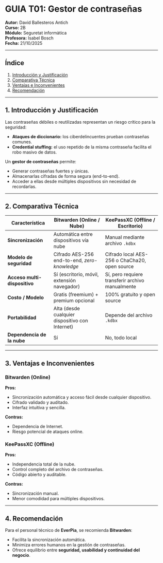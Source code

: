 # GUIA T01: Gestor de contraseñas

**Autor:** David Ballesteros Antich  
**Curso:** 2B  
**Módulo:** Seguretat informàtica  
**Profesora:** Isabel Bosch  
**Fecha:** 21/10/2025  

---

## Índice
1. [Introducción y Justificación](#1-introducción-y-justificación)
2. [Comparativa Técnica](#2-comparativa-técnica)
3. [Ventajas e Inconvenientes](#3-ventajas-e-inconvenientes)
4. [Recomendación](#4-recomendación)

---

## 1. Introducción y Justificación

Las contraseñas débiles o reutilizadas representan un riesgo crítico para la seguridad:

- **Ataques de diccionario:** los ciberdelincuentes prueban contraseñas comunes.  
- **Credential stuffing:** el uso repetido de la misma contraseña facilita el robo masivo de datos.

Un **gestor de contraseñas** permite:

- Generar contraseñas fuertes y únicas.  
- Almacenarlas cifradas de forma segura (end-to-end).  
- Acceder a ellas desde múltiples dispositivos sin necesidad de recordarlas.

---

## 2. Comparativa Técnica

| Característica              | Bitwarden (Online / Nube)                              | KeePassXC (Offline / Escritorio)                     |
|-----------------------------|----------------------------------------------------------|------------------------------------------------------|
| **Sincronización**          | Automática entre dispositivos vía nube                  | Manual mediante archivo `.kdbx`                      |
| **Modelo de seguridad**     | Cifrado AES-256 end-to-end, *zero-knowledge*            | Cifrado local AES-256 o ChaCha20, open source        |
| **Acceso multi-dispositivo**| Sí (escritorio, móvil, extensión navegador)              | Sí, pero requiere transferir archivo manualmente     |
| **Costo / Modelo**          | Gratis (freemium) + premium opcional                    | 100% gratuito y open source                          |
| **Portabilidad**            | Alta (desde cualquier dispositivo con Internet)         | Depende del archivo `.kdbx`                          |
| **Dependencia de la nube**  | Sí                                                       | No, todo local                                       |

---

## 3. Ventajas e Inconvenientes

### Bitwarden (Online)
**Pros:**
- Sincronización automática y acceso fácil desde cualquier dispositivo.  
- Cifrado validado y auditado.  
- Interfaz intuitiva y sencilla.

**Contras:**
- Dependencia de Internet.  
- Riesgo potencial de ataques online.

### KeePassXC (Offline)
**Pros:**
- Independencia total de la nube.  
- Control completo del archivo de contraseñas.  
- Código abierto y auditable.

**Contras:**
- Sincronización manual.  
- Menor comodidad para múltiples dispositivos.

---

## 4. Recomendación

Para el personal técnico de **EverPia**, se recomienda **Bitwarden**:

- Facilita la sincronización automática.  
- Minimiza errores humanos en la gestión de contraseñas.  
- Ofrece equilibrio entre **seguridad, usabilidad y continuidad del negocio**.

